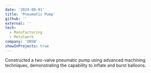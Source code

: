 ```yaml
---
date: '2024-09-01'
title: 'Pneumatic Pump'
github: ''
external: ''
tech:
  - Manufacturing
  - Metalwork
company: 'UNSW'
showInProjects: true
---
```


Constructed a two-valve pneumatic pump using advanced machining techniques, demonstrating the capability to inflate and burst balloons.